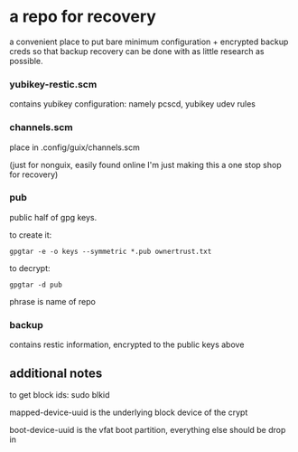 # a repo for recovery
a convenient place to put bare minimum configuration + encrypted backup creds so that backup recovery can be done with as little research as possible.


### yubikey-restic.scm
contains yubikey configuration: namely pcscd, yubikey udev rules

### channels.scm
place in .config/guix/channels.scm

(just for nonguix, easily found online I'm just making this a one stop shop for recovery)

### pub
public half of gpg keys.


to create it:
```
gpgtar -e -o keys --symmetric *.pub ownertrust.txt
```

to decrypt:
```
gpgtar -d pub
```

phrase is name of repo

### backup
contains restic information, encrypted to the public keys above

## additional notes
to get block ids: sudo blkid

mapped-device-uuid is the underlying block device of the crypt

boot-device-uuid is the vfat boot partition, everything else should be drop in
